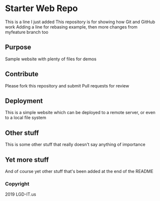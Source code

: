 # Starter Web Repo

This is a line I just added
This repository is for showing how Git and GitHub work
Adding a line for rebasing example, then more changes from myfeature branch too

## Purpose

Sample website with plenty of files for demos

## Contribute

Please fork this repository and submit Pull requests for review

## Deployment

This is a simple website which can be deployed to a remote server, or even to a local file system

## Other stuff

This is some other stuff that really doesn't say anything of importance

## Yet more stuff

And of course yet other stuff that's been added at the end of the README

### Copyright
2019 LGD-IT.us

